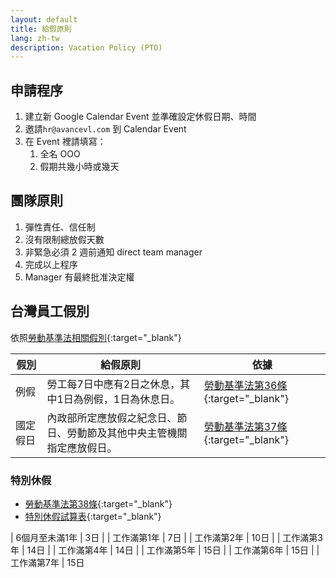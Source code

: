 ```yaml
---
layout: default
title: 給假原則
lang: zh-tw
description: Vacation Policy (PTO)
---
```




## 申請程序

1. 建立新 Google Calendar Event 並準確設定休假日期、時間
1. 邀請`hr@avancevl.com` 到 Calendar Event
1. 在 Event 裡請填寫：
	1. 全名 OOO
	1. 假期共幾小時或幾天

## 團隊原則
1. 彈性責任、信任制
1. 沒有限制總放假天數
1. 非緊急必須 2 週前通知 direct team manager
1. 完成以上程序
1. Manager 有最終批准決定權


## 台灣員工假別

依照[勞動基準法相關假別](https://www.mol.gov.tw/topic/3067/14530/19538/){:target="_blank"}

| 假別 | 給假原則 | 依據 |
| --- | --- | --- |
| 例假 | 勞工每7日中應有2日之休息，其中1日為例假，1日為休息日。 | [勞動基準法第36條](https://laws.mol.gov.tw/FLAW/FLAWDOC01.aspx?id=FL014930&flno=36){:target="_blank"} |
| 國定假日 | 內政部所定應放假之紀念日、節日、勞動節及其他中央主管機關指定應放假日。 | [勞動基準法第37條](https://laws.mol.gov.tw/FLAW/FLAWDOC01.aspx?id=FL014930&flno=37){:target="_blank"} |

### 特別休假

* [勞動基準法第38條](https://laws.mol.gov.tw/FLAW/FLAWDOC01.aspx?id=FL014930&flno=38){:target="_blank"}
* [特別休假試算表](https://calc.mol.gov.tw/Trail_New/html/RestDays.html){:target="_blank"}

| 6個月至未滿1年 | 3日 | 
| 工作滿第1年 | 7日 |
| 工作滿第2年 | 10日 |
| 工作滿第3年 | 14日 |
| 工作滿第4年 | 14日 |
| 工作滿第5年 | 15日 |
| 工作滿第6年 | 15日 |
| 工作滿第7年 | 15日 